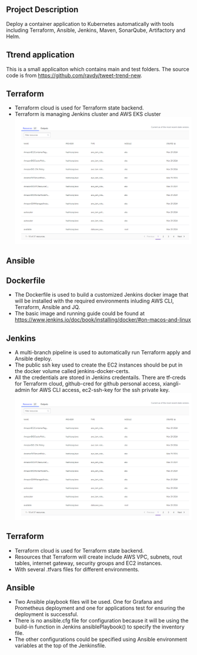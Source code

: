 ## Project Description

Deploy a container application to Kubernetes automatically with tools including Terraform, Ansible, Jenkins, Maven, SonarQube, Artifactory and Helm.

## Ttrend application

This is a small applicaiton which contains main and test folders. The source code is from https://github.com/ravdy/tweet-trend-new.

## Terraform

* Terraform cloud is used for Terraform state backend.
* Terraform is managing Jenkins cluster and AWS EKS cluster
![alt text](image.png)

## Ansible













## Dockerfile

* The Dockerfile is used to build a customized Jenkins docker image that will be installed with the required
environments inluding AWS CLI, Terraform, Ansible and JQ.
* The basic image and running guide could be found at
https://www.jenkins.io/doc/book/installing/docker/#on-macos-and-linux

## Jenkins
* A multi-branch pipeline is used to automatically run Terraform apply and Ansible deploy.
* The public ssh key used to create the EC2 instances should be put in the docker volume called jenkins-docker-certs.
* All the credentials are stored in Jenkins credentails. There are tf-creds for Terraform cloud, github-cred for github
personal access, xiangli-admin for AWS CLI access, ec2-ssh-key for the ssh private key.
![alt text](image.png)

## Terraform

* Terraform cloud is used for Terraform state backend.
* Resources that Terraform will create include AWS VPC, subnets, rout tables, internet gateway, security groups and EC2 instances.
* With several .tfvars files for different environments.

## Ansible

* Two Ansible playbook files will be used. One for Grafana and Prometheus deployment and one for applications test
for ensuring the deployment is successful.
* There is no ansible.cfg file for configuration because it will be using the build-in function in Jenkins ansiblePlaybook() to specify the inventory file.
* The other configurations could be specified using Ansible environment variables at the top of the Jenkinsfile.